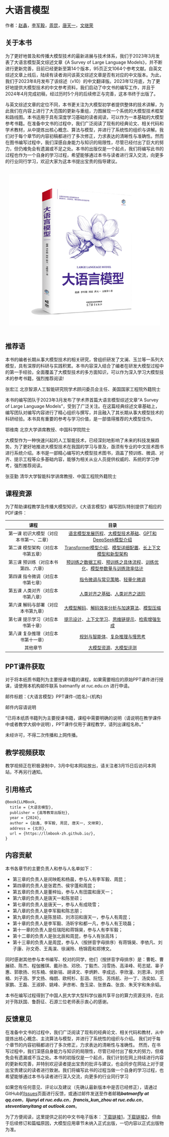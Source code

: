 

# 大语言模型
作者：[赵鑫](<http://aibox.ruc.edu.cn/>)，[李军毅](<https://lijunyi.tech/>)，[周昆](<https://lancelot39.github.io/>)，[唐天一](<https://steventang1998.github.io/>)，[文继荣](<https://gsai.ruc.edu.cn/jrwen>)  

## 关于本书

为了更好地普及和传播大模型技术的最新进展与技术体系，我们于2023年3月发表了大语言模型英文综述文章《A Survey of Large Language Models》，并不断进行更新完善，目前已经更新至第14个版本，95页正文1064个参考文献。自英文综述文章上线后，陆续有读者询问该英文综述文章是否有对应的中文版本。为此，我们于2023年8月发布了该综述（v10）的中文翻译版。2023年12月底，为了更好地提供大模型技术的中文参考资料，我们启动了中文书的编写工作，并且于2024年4月完成初稿，经过历时5个月的后续修正与完善，这本书终于出版了。

与英文综述文章的定位不同，本书更关注为大模型初学者提供整体的技术讲解，为此我们在内容上进行了大范围的更新与重组，力图展现一个系统的大模型技术框架和路线图。本书适用于具有深度学习基础的读者阅读，可以作为一本基础的大模型参考书籍。在准备中文书的过程中，我们广泛阅读了现有的经典论文、相关代码和学术教材，从中提炼出核心概念、算法与模型，并进行了系统性的组织与讲解。我们对于每个章节的内容初稿都进行了多次修正，力求表达的清晰性与准确性。然而在图书编写过程中，我们深感自身能力与知识的局限性，尽管已经付出了巨大的努力，但仍难免会有遗漏或不足之处。本书的出版仅是一个起点，我们将编写此书的过程也作为一个自身的学习过程，希望能够通过本书与读者进行深入交流，向更多的行业同行学习，欢迎大家为这本书提出宝贵的指导建议。


<br>
<div align="center">
  <a href="https://item.jd.com/14901508.html" target="_blank">
    <img src="cover-re.png" width="480" height="480">
  </a>
</div>
<br>



## 推荐语
<link rel="stylesheet" href="./assets/css/styles.css">

<div class="recommendation">
  <p>本书的编者长期从事大模型技术的相关研究，曾组织研发了文澜、玉兰等一系列大模型，具有深厚的科研与实践积累。本书内容深入结合了编者在研发大模型过程中的第一手经验，全面覆盖了大模型技术的多方面知识，可以作为深入学习大模型技术的参考书籍，强烈推荐阅读!</p>
  <p class="author">张宏江 北京智源人工智能研究院学术顾问委员会主任、美国国家工程院外籍院士</p>
</div>

<div class="recommendation">
  <p>本书的编写团队于2023年3月发布了学术界首篇大语言模型综述文章“A Survey of Large Language Models”，受到了广泛关注。在这篇经典综述文章基础上，编写团队对编写内容进行了精心组织与撰写，并且融入了其长期从事大模型技术的科研经验。本书具有重要的参考与学习价值，是一部值得推荐的大模型佳作。</p>
  <p class="author">鄂维南 北京大学讲席教授、中国科学院院士</p>
</div>

<div class="recommendation">
  <p>大模型作为一种快速兴起的人工智能技术，已经深刻地影响了未来的科技发展趋势。为了更好地推进大模型技术在我国的学习与普及，亟须有专业的中文技术图书进行系统介绍。本书是一部精心编写的大模型技术图书，涵盖了预训练、微调、对齐、提示工程等众多基础内容，能够为相关从业人员提供权威的、系统的学习参考，强烈推荐阅读。</p>
  <p class="author">张亚勤 清华大学智能科学讲席教授、中国工程院外籍院士</p>
</div>

## 课程资源
为了帮助课程教学及传播大模型知识，《大语言模型》编写团队特别提供了相应的PDF课件：


| 课程 | 目录 |
|:----:|:----:|
| 第一课 初识大模型（对应本书第一、二章） | [语言模型发展历程](https://github.com/LLMBook-zh/LLMBook-zh.github.io/blob/main/slides/%E7%AC%AC%E4%B8%80%E8%AF%BE%20%E5%88%9D%E8%AF%86%E5%A4%A7%E6%A8%A1%E5%9E%8B/1.1%20%E8%AF%AD%E8%A8%80%E6%A8%A1%E5%9E%8B%E5%8F%91%E5%B1%95%E5%8E%86%E7%A8%8B.pdf)、[大模型技术基础](https://github.com/LLMBook-zh/LLMBook-zh.github.io/blob/main/slides/%E7%AC%AC%E4%B8%80%E8%AF%BE%20%E5%88%9D%E8%AF%86%E5%A4%A7%E6%A8%A1%E5%9E%8B/1.2%20%E5%A4%A7%E6%A8%A1%E5%9E%8B%E6%8A%80%E6%9C%AF%E5%9F%BA%E7%A1%80.pdf)、[GPT和DeepSeek模型介绍](https://github.com/LLMBook-zh/LLMBook-zh.github.io/blob/main/slides/%E7%AC%AC%E4%B8%80%E8%AF%BE%20%E5%88%9D%E8%AF%86%E5%A4%A7%E6%A8%A1%E5%9E%8B/1.3%20GPT%2BDeepSeek%E6%A8%A1%E5%9E%8B%E4%BB%8B%E7%BB%8D.pdf) |
| 第二课 模型架构（对应本书第五章） | [Transformer模型介绍](https://github.com/LLMBook-zh/LLMBook-zh.github.io/blob/main/slides/%E7%AC%AC%E4%BA%8C%E8%AF%BE%20%E6%A8%A1%E5%9E%8B%E6%9E%B6%E6%9E%84/2.1%20Transformer%E6%A8%A1%E5%9E%8B.pdf)、[模型详细配置](https://github.com/LLMBook-zh/LLMBook-zh.github.io/blob/main/slides/%E7%AC%AC%E4%BA%8C%E8%AF%BE%20%E6%A8%A1%E5%9E%8B%E6%9E%B6%E6%9E%84/2.2%20%E6%A8%A1%E5%9E%8B%E8%AF%A6%E7%BB%86%E9%85%8D%E7%BD%AE.pdf)、[长上下文模型和新型架构](https://github.com/LLMBook-zh/LLMBook-zh.github.io/blob/main/slides/%E7%AC%AC%E4%BA%8C%E8%AF%BE%20%E6%A8%A1%E5%9E%8B%E6%9E%B6%E6%9E%84/2.3%20%E9%95%BF%E4%B8%8A%E4%B8%8B%E6%96%87%E6%A8%A1%E5%9E%8B%E5%92%8C%E6%96%B0%E5%9E%8B%E6%9E%B6%E6%9E%84.pdf) |
| 第三课 预训练（对应本书第四、六章） | [预训练之数据工程](https://github.com/LLMBook-zh/LLMBook-zh.github.io/blob/main/slides/%E7%AC%AC%E4%B8%89%E8%AF%BE%20%E9%A2%84%E8%AE%AD%E7%BB%83/3.1%20%E9%A2%84%E8%AE%AD%E7%BB%83%E4%B9%8B%E6%95%B0%E6%8D%AE%E5%B7%A5%E7%A8%8B.pdf)、[预训练之具体流程](https://github.com/LLMBook-zh/LLMBook-zh.github.io/blob/main/slides/%E7%AC%AC%E4%B8%89%E8%AF%BE%20%E9%A2%84%E8%AE%AD%E7%BB%83/3.2%E9%A2%84%E8%AE%AD%E7%BB%83%E4%B9%8B%E5%85%B7%E4%BD%93%E6%B5%81%E7%A8%8B.pdf)、[训练优化](https://github.com/LLMBook-zh/LLMBook-zh.github.io/blob/main/slides/%E7%AC%AC%E4%B8%89%E8%AF%BE%20%E9%A2%84%E8%AE%AD%E7%BB%83/3.3%E9%A2%84%E8%AE%AD%E7%BB%83%E4%B9%8B%E8%AE%AD%E7%BB%83%E4%BC%98%E5%8C%96%E4%B8%8E%E6%95%88%E7%8E%87.pdf)、[模型参数量与训练效率估计](https://github.com/LLMBook-zh/LLMBook-zh.github.io/blob/main/slides/%E7%AC%AC%E4%B8%89%E8%AF%BE%20%E9%A2%84%E8%AE%AD%E7%BB%83/3.3%E9%A2%84%E8%AE%AD%E7%BB%83%E4%B9%8B%E8%AE%AD%E7%BB%83%E4%BC%98%E5%8C%96%E4%B8%8E%E6%95%88%E7%8E%87.pdf) |
| 第四课 指令微调（对应本书第七章） | [指令微调与常见策略](https://github.com/LLMBook-zh/LLMBook-zh.github.io/blob/main/slides/%E7%AC%AC%E5%9B%9B%E8%AF%BE%20%E6%8C%87%E4%BB%A4%E5%BE%AE%E8%B0%83/4.1%20%E6%8C%87%E4%BB%A4%E5%BE%AE%E8%B0%83%E4%B8%8E%E5%B8%B8%E8%A7%81%E7%AD%96%E7%95%A5.pdf)、[轻量化微调](https://github.com/LLMBook-zh/LLMBook-zh.github.io/blob/main/slides/%E7%AC%AC%E5%9B%9B%E8%AF%BE%20%E6%8C%87%E4%BB%A4%E5%BE%AE%E8%B0%83/4.2%20%E8%BD%BB%E9%87%8F%E5%8C%96%E5%BE%AE%E8%B0%83.pdf) |
| 第五课 人类对齐（对应本书第八章） | [人类对齐之基础](https://github.com/LLMBook-zh/LLMBook-zh.github.io/blob/main/slides/%E7%AC%AC%E4%BA%94%E8%AF%BE%20%E4%BA%BA%E7%B1%BB%E5%AF%B9%E9%BD%90/5.1%20%E4%BA%BA%E7%B1%BB%E5%AF%B9%E9%BD%90%E4%B9%8B%E5%9F%BA%E7%A1%80.pdf)、[人类对齐之进阶](https://github.com/LLMBook-zh/LLMBook-zh.github.io/blob/main/slides/%E7%AC%AC%E4%BA%94%E8%AF%BE%20%E4%BA%BA%E7%B1%BB%E5%AF%B9%E9%BD%90/5.2%20%E4%BA%BA%E7%B1%BB%E5%AF%B9%E9%BD%90%E4%B9%8B%E8%BF%9B%E9%98%B6.pdf) |
| 第六课 解码与部署（对应本书第九章） | [大模型解码](https://github.com/LLMBook-zh/LLMBook-zh.github.io/blob/main/slides/%E7%AC%AC%E5%85%AD%E8%AF%BE%20%E8%A7%A3%E7%A0%81%E4%B8%8E%E9%83%A8%E7%BD%B2/6.1%20%E5%A4%A7%E6%A8%A1%E5%9E%8B%E8%A7%A3%E7%A0%81.pdf)、[解码效率分析与加速算法](https://github.com/LLMBook-zh/LLMBook-zh.github.io/blob/main/slides/%E7%AC%AC%E5%85%AD%E8%AF%BE%20%E8%A7%A3%E7%A0%81%E4%B8%8E%E9%83%A8%E7%BD%B2/6.2%20%E8%A7%A3%E7%A0%81%E6%95%88%E7%8E%87%E5%88%86%E6%9E%90%E4%B8%8E%E5%8A%A0%E9%80%9F%E7%AE%97%E6%B3%95.pdf)、[模型压缩](https://github.com/LLMBook-zh/LLMBook-zh.github.io/blob/main/slides/%E7%AC%AC%E5%85%AD%E8%AF%BE%20%E8%A7%A3%E7%A0%81%E4%B8%8E%E9%83%A8%E7%BD%B2/6.3%20%E6%A8%A1%E5%9E%8B%E5%8E%8B%E7%BC%A9.pdf) |
| 第七课 提示学习（对应本书第十章） | [提示设计](https://github.com/LLMBook-zh/LLMBook-zh.github.io/blob/main/slides/%E7%AC%AC%E4%B8%83%E8%AF%BE%20%E6%8F%90%E7%A4%BA%E5%AD%A6%E4%B9%A0/7.1%20%E6%8F%90%E7%A4%BA%E5%B7%A5%E7%A8%8B.pdf)、[上下文学习](https://github.com/LLMBook-zh/LLMBook-zh.github.io/blob/main/slides/%E7%AC%AC%E4%B8%83%E8%AF%BE%20%E6%8F%90%E7%A4%BA%E5%AD%A6%E4%B9%A0/7.2%20%E4%B8%8A%E4%B8%8B%E6%96%87%E5%AD%A6%E4%B9%A0.pdf)、[思维链提示](https://github.com/LLMBook-zh/LLMBook-zh.github.io/blob/main/slides/%E7%AC%AC%E4%B8%83%E8%AF%BE%20%E6%8F%90%E7%A4%BA%E5%AD%A6%E4%B9%A0/7.3%20%E6%80%9D%E7%BB%B4%E9%93%BE%E6%8F%90%E7%A4%BA.pdf)、[检索增强生成](https://github.com/LLMBook-zh/LLMBook-zh.github.io/blob/main/slides/%E7%AC%AC%E4%B8%83%E8%AF%BE%20%E6%8F%90%E7%A4%BA%E5%AD%A6%E4%B9%A0/7.4%20%E6%A3%80%E7%B4%A2%E5%A2%9E%E5%BC%BA%E7%94%9F%E6%88%90.pdf) |
| 第八课 复杂推理（对应本书第十一章） | [规划与智能体](https://github.com/LLMBook-zh/LLMBook-zh.github.io/blob/main/slides/%E7%AC%AC%E5%85%AB%E8%AF%BE%20%E5%A4%8D%E6%9D%82%E6%8E%A8%E7%90%86/8.1%20%E8%A7%84%E5%88%92%E4%B8%8E%E6%99%BA%E8%83%BD%E4%BD%93.pdf)、[复杂推理与慢思考](https://github.com/LLMBook-zh/LLMBook-zh.github.io/blob/main/slides/%E7%AC%AC%E5%85%AB%E8%AF%BE%20%E5%A4%8D%E6%9D%82%E6%8E%A8%E7%90%86/8.2%20%E5%A4%8D%E6%9D%82%E6%8E%A8%E7%90%86%E4%B8%8E%E6%85%A2%E6%80%9D%E8%80%83.pdf) |
| 其他章节  |  [大模型资源](https://github.com/LLMBook-zh/LLMBook-zh.github.io/blob/main/slides/%E8%AF%84%E6%B5%8B%E4%B8%8E%E8%B5%84%E6%BA%90/%E5%A4%A7%E6%A8%A1%E5%9E%8B%E8%B5%84%E6%BA%90.pdf)、[大模型评测](https://github.com/LLMBook-zh/LLMBook-zh.github.io/blob/main/slides/%E8%AF%84%E6%B5%8B%E4%B8%8E%E8%B5%84%E6%BA%90/%E5%A4%A7%E6%A8%A1%E5%9E%8B%E8%AF%84%E6%B5%8B.pdf) |

## PPT课件获取

对于将本纸质书籍列为主要授课书籍的课程，如果需要相应的原始PPT课件进行授课，请使用本机构邮件联系 batmanfly at ruc.edu.cn 进行申请。

邮件标题：《大语言模型》PPT课件-{姓名}-{机构}

邮件内容请说明

“已将本纸质书籍列为主要授课书籍，课程中需要明确的说明（请说明在教学课件中或者教学大纲中说明），PPT课件仅用于课程教学，请列出课程名称。”

未经许可，不得二次传播和上网传播。

## 教学视频获取

教学视频正在积极录制中，3月中旬本网站放出，请关注者3月15日后访问本网站，不再另行通知。

## 引用格式
```
@book{LLMBook,
  title = {大语言模型},
  publisher = {高等教育出版社},
  year = {2024},
  author = {赵鑫, 李军毅, 周昆, 唐天一, 文继荣},
  address = {北京},
  url = {https://llmbook-zh.github.io/},
}

```

## 内容贡献

本书各章节的主要负责人和参与人名单如下：

- 第三章的负责人是闵映乾和杨晨，参与人有李军毅、周昆； 
- 第四章的负责人是张君杰、侯宇蓬和周昆； 
- 第五章的负责人是董梓灿，参与人有田震和唐天一；
- 第六章的负责人是唐天一和陈昱硕；
- 第七章的负责人是唐天一，参与人有成晓雪；
- 第八章的负责人是李军毅和陈志朋；
- 第九章的负责人是陈昱硕、刘沛羽和唐天一，参与人有周昆；
- 第十章的负责人是李军毅、汤昕宇和都一凡，参与人有王晓磊；
- 第十一章的负责人是任瑞阳和蒋锦昊，参与人有李军毅；
- 第十二章的负责人是张北辰和周昆，参与人有张高玮；
- 第十三章的负责人是周昆，参与人（按拼音字母排序）有蒋锦昊、李依凡、刘子康、孙文奇、王禹淏、徐澜玲、杨锦霞和郑博文。

同时感谢其他参与本书编写、校对的同学，他们（按拼音字母排序）是：曹乾、曹展硕、陈杰、程伽雅琪、戴孙浩、邓欣、丁毅杰、冯雪扬、高泽峰、苟志斌、辜子惠、郭歌扬、何东楠、侯新铭、胡译文、李炳黔、李成远、李欣潼、刘恩泽、刘炯楠、刘子涵、罗文扬、梅朗、欧柯杉、彭涵、阮恺、苏炜航、孙一丁、汤奕如、王家鹏、王磊、王淑婷、姚峰、尹彦彬、詹玉梁、张景森、张良、朱天宇和朱余韬。

本书在编写过程得到了中国人民大学大型科学仪器共享平台的算力资源支持，在此对于陈跃国、鲁蔚征、石源三位老师表示衷心的感谢。

## 反馈意见
在准备中文书的过程中，我们广泛阅读了现有的经典论文、相关代码和教材，从中提炼出核心概念、主流算法与模型，并进行了系统性的组织与介绍。 我们对于每个章节的内容初稿都进行了多次修正，力求表达的清晰性与准确性。 然而，在书写过程中，我们深感自身能力与知识的局限性，尽管已经付出了极大的努力，但难免会有遗漏或不当之处。本书的初版仅是一个起点，我们计划在网上持续进行内容的更新和完善，并特别欢迎读者提出宝贵的批评与建议，也会同步在网站上对于提出宝贵建议的读者进行致谢。我们将编写此书的过程当做一个自身的学习过程，也希望能够通过本书与读者进行深入交流，向更多的行业同行学习

如果您有任何意见、评论以及建议（先确认最新版本中是否已经修正），请通过GitHub的[Issues](https://github.com/LLMBook-zh/LLMBook-zh.github.io/issues)页面进行反馈，或通过邮件发送至作者邮箱***batmanfly at qq.com***，***lijunyi at ruc.edu.cn***，***francis_kun_zhou at ruc.edu.cn***，***steventianyitang at outlook.com***。

为了方便阅读，这里提供之前的中文书电子版本： [下载链接1](https://llmbook-zh.github.io/LLMBook.pdf)，[下载链接2](http://aibox.ruc.edu.cn/zws/index.htm)，但由于后续修订和篇幅原因，大模型应用章节未纳入正式出版，一切内容以正式出版物为准。
